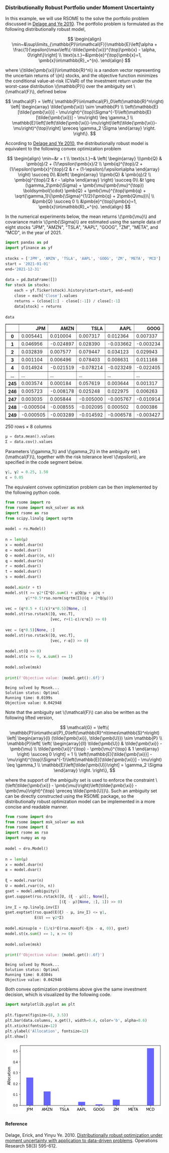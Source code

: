<script src="https://cdn.mathjax.org/mathjax/latest/MathJax.js?config=TeX-AMS-MML_HTMLorMML" type="text/javascript"></script>

### Distributionally Robust Portfolio under Moment Uncertainty

In this example, we will use RSOME to the solve the portfolio problem discussed in [Delage and Ye 2010](#ref1). The portfolio problem is formulated as the following distributionally robust model,

$$
\begin{align}
\min~&\sup\limits_{\mathbb{P}\in\mathcal{F}}\mathbb{E}\left[\alpha + \frac{1}{\epsilon}\max\left\{-\tilde{\pmb{\xi}}^{\top}\pmb{x} - \alpha, 0\right\}\right] \\
\text{s.t.}~&\pmb{e}^{\top}\pmb{x}=1, \pmb{x}\in\mathbb{R}_+^{n}.
\end{align}
$$

where \\(\tilde{\pmb{\xi}}\in\mathbb{R}^n\\) is a random vector representing the uncertain returns of \\(n\\) stocks, and the objective function minimizes the conditional value-at-risk (CVaR) of the investment return under the worst-case distribution \\(\mathbb{P}\\) over the ambiguity set \\(\mathcal{F}\\), defined below

$$
\mathcal{F} = \left\{
\mathbb{P}\in\mathcal{P}_0\left(\mathbb{R}^n\right) \left|
\begin{array}
\tilde{\pmb{\xi}} \sim \mathbb{P} \\
\left(\mathbb{E}[\tilde{\pmb{\xi}}] - \mu\right)^{\top}\Sigma^{-1}\left(\mathbb{E}[\tilde{\pmb{\xi}}] - \mu\right) \leq \gamma_1 \\
\mathbb{E}\left[\left(\tilde{\pmb{\xi}}-\mu\right)\left(\tilde{\pmb{\xi}}-\mu\right)^{\top}\right] \preceq \gamma_2 \Sigma
\end{array}
\right.
\right\}.
$$

According to [Delage and Ye 2010](#ref1), the distributionally robust model is equivalent to the following convex optimization problem

$$
\begin{align}
\min~&r + t \\
\text{s.t.}~&
\left(
\begin{array}
\\\pmb{Q} & \pmb{q}/2 + (1/\epsilon)\pmb{x}/2 \\
\pmb{q}^{\top}/2 + (1/\epsilon)\pmb{x}^{\top}/2 & r + (1-\epsilon)/\epsilon\alpha
\end{array}
\right) \succeq 0\\
&\left(
\begin{array}
\\\pmb{Q} & \pmb{q}/2 \\
\pmb{q}^{\top}/2 & r - \alpha
\end{array}
\right) \succeq 0\\
&t \geq (\gamma_2\pmb{\Sigma} + \pmb{\mu}\pmb{\mu}^{\top}) \boldsymbol{\cdot} \pmb{Q} + \pmb{\mu}^{\top}\pmb{q} + \sqrt{\gamma_1}\|\pmb{\Sigma}^{1/2}(\pmb{q} + 2\pmb{Q\mu})\| \\
&\pmb{Q} \succeq 0 \\
&\pmb{e}^{\top}\pmb{x}=1, \pmb{x}\in\mathbb{R}_+^{n}.
\end{align}
$$

In the numerical experiments below, the mean returns \\(\pmb{\mu\}\\) and covariance matrix \\(\pmb{\Sigma}\\) are estimated using the sample data of eight stocks "JPM", "AMZN", "TSLA", "AAPL", "GOOG", "ZM", "META", and "MCD", in the year of 2021.

```python
import pandas as pd
import yfinance as yf

stocks = ['JPM', 'AMZN', 'TSLA', 'AAPL', 'GOOG', 'ZM', 'META', 'MCD']
start = '2021-01-01' 
end='2021-12-31'

data = pd.DataFrame([])
for stock in stocks:
    each = yf.Ticker(stock).history(start=start, end=end)
    close = each['Close'].values
    returns = (close[1:] - close[:-1]) / close[:-1]
    data[stock] = returns

data
```

<div>
<table border="1" class="dataframe mystyle">
  <thead>
    <tr style="text-align: right;">
      <th></th>
      <th>JPM</th>
      <th>AMZN</th>
      <th>TSLA</th>
      <th>AAPL</th>
      <th>GOOG</th>
      <th>ZM</th>
      <th>META</th>
      <th>MCD</th>
    </tr>
  </thead>
  <tbody>
    <tr>
      <th>0</th>
      <td>0.005441</td>
      <td>0.010004</td>
      <td>0.007317</td>
      <td>0.012364</td>
      <td>0.007337</td>
      <td>0.002361</td>
      <td>0.007548</td>
      <td>0.005994</td>
    </tr>
    <tr>
      <th>1</th>
      <td>0.046956</td>
      <td>-0.024897</td>
      <td>0.028390</td>
      <td>-0.033662</td>
      <td>-0.003234</td>
      <td>-0.045506</td>
      <td>-0.028269</td>
      <td>-0.002270</td>
    </tr>
    <tr>
      <th>2</th>
      <td>0.032839</td>
      <td>0.007577</td>
      <td>0.079447</td>
      <td>0.034123</td>
      <td>0.029943</td>
      <td>-0.005546</td>
      <td>0.020622</td>
      <td>0.004645</td>
    </tr>
    <tr>
      <th>3</th>
      <td>0.001104</td>
      <td>0.006496</td>
      <td>0.078403</td>
      <td>0.008631</td>
      <td>0.011168</td>
      <td>0.020759</td>
      <td>-0.004354</td>
      <td>0.018351</td>
    </tr>
    <tr>
      <th>4</th>
      <td>0.014924</td>
      <td>-0.021519</td>
      <td>-0.078214</td>
      <td>-0.023249</td>
      <td>-0.022405</td>
      <td>-0.034038</td>
      <td>-0.040102</td>
      <td>-0.007597</td>
    </tr>
    <tr>
      <th>...</th>
      <td>...</td>
      <td>...</td>
      <td>...</td>
      <td>...</td>
      <td>...</td>
      <td>...</td>
      <td>...</td>
      <td>...</td>
    </tr>
    <tr>
      <th>245</th>
      <td>0.003574</td>
      <td>0.000184</td>
      <td>0.057619</td>
      <td>0.003644</td>
      <td>0.001317</td>
      <td>-0.007663</td>
      <td>0.014495</td>
      <td>0.003812</td>
    </tr>
    <tr>
      <th>246</th>
      <td>0.005723</td>
      <td>-0.008178</td>
      <td>0.025248</td>
      <td>0.022975</td>
      <td>0.006263</td>
      <td>-0.021967</td>
      <td>0.032633</td>
      <td>0.008610</td>
    </tr>
    <tr>
      <th>247</th>
      <td>0.003035</td>
      <td>0.005844</td>
      <td>-0.005000</td>
      <td>-0.005767</td>
      <td>-0.010914</td>
      <td>-0.019580</td>
      <td>0.000116</td>
      <td>-0.001342</td>
    </tr>
    <tr>
      <th>248</th>
      <td>-0.000504</td>
      <td>-0.008555</td>
      <td>-0.002095</td>
      <td>0.000502</td>
      <td>0.000386</td>
      <td>-0.010666</td>
      <td>-0.009474</td>
      <td>0.002277</td>
    </tr>
    <tr>
      <th>249</th>
      <td>-0.000505</td>
      <td>-0.003289</td>
      <td>-0.014592</td>
      <td>-0.006578</td>
      <td>-0.003427</td>
      <td>0.047907</td>
      <td>0.004141</td>
      <td>-0.004767</td>
    </tr>
  </tbody>
</table>
<p>250 rows × 8 columns</p>
</div>

```python
μ = data.mean().values
Σ = data.cov().values
```

Parameters \\(\gamma_1\\) and \\(\gamma_2\\) in the ambiguity set \\(\mathcal{F}\\), together with the risk tolerance level \\(\epsilon\\), are specified in the code segment below.

```python
γ1, γ2 = 0.25, 1.50
ε = 0.05
```

The equivalent convex optimization problem can be then implemented by the following python code.

```python
from rsome import ro
from rsome import msk_solver as msk
import rsome as rso
from scipy.linalg import sqrtm

model = ro.Model()

n = len(μ)
x = model.dvar(n)
α = model.dvar()
Q = model.dvar((n, n))
q = model.dvar(n)
r = model.dvar()
t = model.dvar()
s = model.dvar()

model.min(r + t)
model.st(t >= γ2*(Σ*Q).sum() + μ@Q@μ + μ@q + 
         γ1**0.5*rso.norm(sqrtm(Σ)@(q + 2*Q@μ)))

vec = (q*0.5 + (1/ε)*x*0.5)[None, :]
model.st(rso.rstack([Q, vec.T],
                    [vec, r+(1-ε)/ε*α]) >> 0)

vec = (q*0.5)[None, :]
model.st(rso.rstack([Q, vec.T],
                    [vec, r-α]) >> 0)

model.st(Q >> 0)
model.st(x >= 0, x.sum() == 1)

model.solve(msk)

print(f'Objective value: {model.get():.6f}')
```

```
Being solved by Mosek...
Solution status: Optimal
Running time: 0.0199s
Objective value: 0.042948
```


Note that the ambiguity set \\(\mathcal{F}\\) can also be written as the following lifted version, 

$$
\mathcal{G} = \left\{
\mathbb{P}\in\mathcal{P}_0\left(\mathbb{R}^n\times\mathbb{S}^n\right) \left|
\begin{array}{l}
(\tilde{\pmb{\xi}}, \tilde{\pmb{U}}) \sim \mathbb{P} \\
\mathbb{P}\left[
\left(
\begin{array}{ll}
\tilde{\pmb{U}} & \tilde{\pmb{\xi}} - \pmb{\mu} \\
\tilde{\pmb{\xi}}^{\top} - \pmb{\mu}^{\top} & 1
\end{array}
\right) \succeq 0
\right] = 1 \\
\left(\mathbb{E}[\tilde{\pmb{\xi}}] - \mu\right)^{\top}\Sigma^{-1}\left(\mathbb{E}[\tilde{\pmb{\xi}}] - \mu\right) \leq \gamma_1 \\
\mathbb{E}\left[\tilde{\pmb{U}}\right] = \gamma_2 \Sigma
\end{array}
\right.
\right\},
$$

where the support of the ambiguity set is used to enforce the constraint \\(\left(\tilde{\pmb{\xi}} - \pmb{\mu}\right)\left(\tilde{\pmb{\xi}} - \pmb{\mu}\right)^{\top} \preceq \tilde{\pmb{U}}\\). Such an ambiguity set can be directly constructed using the RSOME package, so the distributionally robust optimization model can be implemented in a more concise and readable manner.

```python
from rsome import dro
from rsome import msk_solver as msk
from rsome import E
import rsome as rso
import numpy as np

model = dro.Model()

n = len(μ)
x = model.dvar(n)
α = model.dvar()

ξ = model.rvar(n)
U = model.rvar((n, n))
gset = model.ambiguity()
gset.suppset(rso.rstack([U, (ξ - μ)[:, None]],
                        [(ξ - μ)[None, :], 1]) >> 0)
inv_Σ = np.linalg.inv(Σ)
gset.exptset(rso.quad(E(ξ) - μ, inv_Σ) <= γ1,
             E(U) == γ2*Σ)

model.minsup(α + (1/ε)*E(rso.maxof(-ξ@x - α, 0)), gset)
model.st(x.sum() == 1, x >= 0)

model.solve(msk)

print(f'Objective value: {model.get():.6f}')
```

```
Being solved by Mosek...
Solution status: Optimal
Running time: 0.0304s
Objective value: 0.042948
```

Both convex optimization problems above give the same investment decision, which is visualized by the following code.  

```python
import matplotlib.pyplot as plt

plt.figure(figsize=(8, 3.5))
plt.bar(data.columns, x.get(), width=0.4, color='b', alpha=0.6)
plt.xticks(fontsize=12)
plt.ylabel('Allocation', fontsize=12)
plt.show()
```

![png](example_dro_cvar_moment_dec.png)

#### Reference

<a id="ref1"></a>

Delage, Erick, and Yinyu Ye. 2010. [Distributionally robust optimization under moment uncertainty with application to data-driven problems](https://pubsonline.informs.org/doi/abs/10.1287/opre.1090.0741). Operations Research 58(3) 595-612.